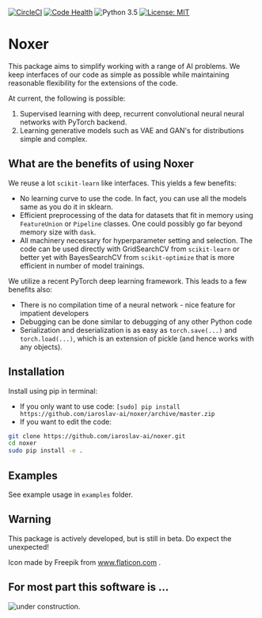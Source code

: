[![CircleCI](https://circleci.com/gh/noxer-org/noxer.svg?style=svg)](https://circleci.com/gh/noxer-org/noxer)
[![Code Health](https://landscape.io/github/noxer-org/noxer/master/landscape.svg?style=flat)](https://landscape.io/github/noxer-org/noxer/master)
![Python 3.5](https://img.shields.io/badge/python-3.5-blue.svg)
[![License: MIT](https://img.shields.io/badge/License-MIT-yellow.svg)](https://opensource.org/licenses/MIT)

# Noxer

This package aims to simplify working with a range of AI problems. We keep
 interfaces of our code as simple as possible while maintaining reasonable flexibility 
 for the extensions of the code.

At current, the following is possible:
1. Supervised learning with deep, recurrent convolutional neural neural networks with PyTorch backend.
2. Learning generative models such as VAE and GAN's for distributions simple and complex.

## What are the benefits of using Noxer

We reuse a lot `scikit-learn` like interfaces. This yields a few benefits:
* No learning curve to use the code. In fact, you can use all the models same as you
do it in sklearn. 
* Efficient preprocessing of the data for datasets that fit in memory using `FeatureUnion`
or `Pipeline` classes. One could possibly go far beyond memory size with `dask`.
* All machinery necessary for hyperparameter setting and selection. The code can be used 
directly with GridSearchCV from `scikit-learn` or better yet with BayesSearchCV 
from `scikit-optimize` that is more efficient in number of model trainings. 

We utilize a recent PyTorch deep learning framework. This leads to a few benefits also:
* There is no compilation time of a neural network - nice feature for impatient developers
* Debugging can be done similar to debugging of any other Python code
* Serialization and deserialization is as easy as `torch.save(...)` and
 `torch.load(...)`, which is an extension of pickle (and hence works with any
 objects).


## Installation

Install using pip in terminal:

* If you only want to use code: `[sudo] pip install https://github.com/iaroslav-ai/noxer/archive/master.zip`
* If you want to edit the code:
```bash
git clone https://github.com/iaroslav-ai/noxer.git
cd noxer
sudo pip install -e .
```

## Examples

See example usage in `examples` folder. 

## Warning

This package is actively developed, but is still in beta. Do expect the unexpected!

Icon made by Freepik from www.flaticon.com .

## For most part this software is ...

![under construction.](https://iaroslav-ai.github.io/images/under_construction.svg)
